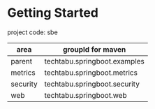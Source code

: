 # Getting Started

project code: sbe

| area     | groupId for maven            |
|----------|------------------------------|
| parent   | techtabu.springboot.examples |
| metrics  | techtabu.springboot.metrics  |
| security | techtabu.springboot.security |
| web      | techtabu.springboot.web      |
